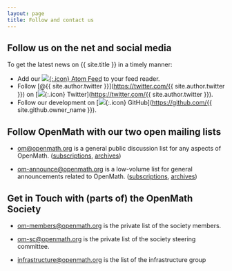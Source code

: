 ```yaml
---
layout: page
title: Follow and contact us
---
```


## Follow us on the net and social media

To get the latest news on {{ site.title }} in a timely manner:

* Add our [![](../public/feed.png){:.icon} Atom Feed](../atom.xml) to your feed reader.
* Follow [@{{ site.author.twitter }}](https://twitter.com/{{ site.author.twitter }}) on [![](../public/twitter.png){:.icon}
Twitter](https://twitter.com/{{ site.author.twitter }}).
* Follow our development on [![](../public/github.png){:.icon} GitHub](https://github.com/{{ site.github.owner_name }}).


## Follow OpenMath with our two open mailing lists

* [om@openmath.org](mailto:om@openmath.org) is a general public discussion list for any aspects of OpenMath. ([subscriptions](http://openmath.org/mailman/listinfo/om), [archives](http://openmath.org/pipermail/om/))

* [om-announce@openmath.org](mailto:om-announce@openmath.org)
    is a low-volume list for general announcements related to OpenMath. ([subscriptions](http://openmath.org/mailman/listinfo/om-announce), [archives](http://openmath.org/pipermail/om-announce/))
 
## Get in Touch with (parts of) the OpenMath Society

* [om-members@openmath.org](mailto:om-members@openmath.org)
    is the private list of the society members.

* [om-sc@openmath.org](mailto:om-sc@openmath.org)
    is the private list of the society steering committee.

* [infrastructure@openmath.org](mailto:infrastructure@openmath.org)
    is the list of the infrastructure group





